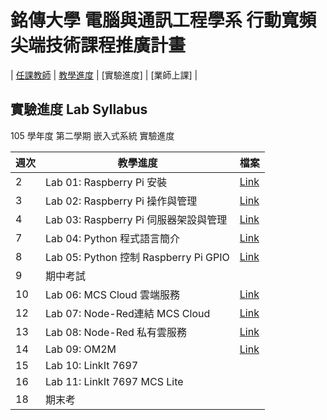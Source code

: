 # 銘傳大學 電腦與通訊工程學系 行動寬頻尖端技術課程推廣計畫


| [任課教師](../Teacher/deer.md) | [教學進度](../Slide/README.md) | [實驗進度] | [業師上課] |

## 實驗進度 Lab Syllabus

105 學年度 第二學期 嵌入式系統 實驗進度

|週次	|	教學進度							| 檔案 |
|-------|---------------------------		| ---	|
| 2	|	Lab 01: Raspberry Pi 安裝			|[Link](Lab01-RaspberryPi安裝.pptx)|
| 3	|	Lab 02: Raspberry Pi 操作與管理		|[Link](Lab02-RPi基礎操作與管理.pptx)
| 4	|	Lab 03: Raspberry Pi 伺服器架設與管理	|[Link](Lab03-RPi伺服器管理.pptx)|
| 7	|	Lab 04: Python 程式語言簡介			|[Link](Lab04-Python.pptx)|
| 8	|	Lab 05: Python 控制 Raspberry Pi GPIO|[Link](Lab05-RPi_GPIO.pptx)|
| 9	|	期中考試								|
|10	|	Lab 06: MCS Cloud 雲端服務			|[Link](Lab06-MCS_Cloud.pptx)|
|12	|	Lab 07: Node-Red連結 MCS Cloud		|[Link](Lab07-Node-Red.pptx)|
|13 |	Lab 08: Node-Red 私有雲服務			|[Link](Lab08-Node-Red-Server.pptx)|
|14	|	Lab 09: OM2M						|[Link](Lab09-OM2M.pptx)|
|15	|	Lab 10: LinkIt 7697					|
|16	|	Lab 11: LinkIt 7697 MCS Lite 		||
|18	|	期末考								|